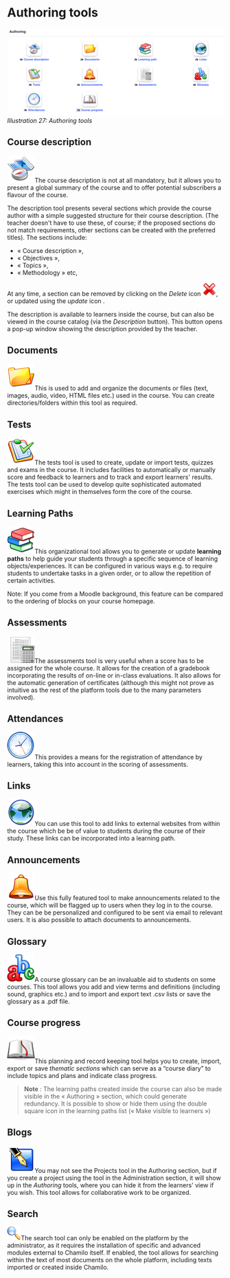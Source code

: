 # Authoring tools

![](../../.gitbook/assets/images29%20%283%29.png)_Illustration 27: Authoring tools_

## Course description <a id="course-description"></a>

![](../../.gitbook/assets/graphics80.png)The course description is not at all mandatory, but it allows you to present a global summary of the course and to offer potential subscribers a flavour of the course.

The description tool presents several sections which provide the course author with a simple suggested structure for their course description. \(The teacher doesn't have to use these, of course; if the proposed sections do not match requirements, other sections can be created with the preferred titles\). The sections include:

* « Course description »,
* « Objectives »,
* « Topics »,
* « Methodology » etc,

At any time, a section can be removed by clicking on the _Delete_ icon ![](../../.gitbook/assets/graphics83.png), or updated using the _update_ icon .

The description is available to learners inside the course, but can also be viewed in the course catalog \(via the _Description_ button\). This button opens a pop-up window showing the description provided by the teacher.

## Documents <a id="documents"></a>

![](../../.gitbook/assets/graphics85.png)This is used to add and organize the documents or files \(text, images, audio, video, HTML files etc.\) used in the course. You can create directories/folders within this tool as required.

## Tests <a id="tests"></a>

![](../../.gitbook/assets/graphics86.png)The tests tool is used to create, update or import tests, quizzes and exams in the course. It includes facilities to automatically or manually score and feedback to learners and to track and export learners' results. The tests tool can be used to develop quite sophisticated automated exercises which might in themselves form the core of the course.

## Learning Paths <a id="learning-paths"></a>

![](../../.gitbook/assets/graphics87.png)This organizational tool allows you to generate or update **learning paths** to help guide your students through a specific sequence of learning objects/experiences. It can be configured in various ways e.g. to require students to undertake tasks in a given order, or to allow the repetition of certain activities.

Note: If you come from a Moodle background, this feature can be compared to the ordering of blocks on your course homepage.

## Assessments <a id="assessments"></a>

![](../../.gitbook/assets/graphics88.png)The assessments tool is very useful when a score has to be assigned for the whole course. It allows for the creation of a gradebook incorporating the results of on-line or in-class evaluations. It also allows for the automatic generation of certificates \(although this might not prove as intuitive as the rest of the platform tools due to the many parameters involved\).

## Attendances <a id="attendances"></a>

![](../../.gitbook/assets/graphics89.png)This provides a means for the registration of attendance by learners, taking this into account in the scoring of assessments.

## Links <a id="links"></a>

![](../../.gitbook/assets/graphics90.png)You can use this tool to add links to external websites from within the course which be be of value to students during the course of their study. These links can be incorporated into a learning path.

## Announcements <a id="announcements"></a>

![](../../.gitbook/assets/graphics91.png)Use this fully featured tool to make announcements related to the course, which will be flagged up to users when they log in to the course. They can be be personalized and configured to be sent via email to relevant users. It is also possible to attach documents to announcements.

## Glossary <a id="glossary"></a>

![](../../.gitbook/assets/graphics92.png)A course glossary can be an invaluable aid to students on some courses. This tool allows you add and view terms and definitions \(including sound, graphics etc.\) and to import and export text .csv lists or save the glossary as a .pdf file.

## Course progress <a id="course-progress"></a>

![](../../.gitbook/assets/graphics93.png)This planning and record keeping tool helps you to create, import, export or save _thematic sections_ which can serve as a “course diary” to include topics and plans and indicate class progress.

> **Note** : The learning paths created inside the course can also be made visible in the « Authoring » section, which could generate redundancy. It is possible to show or hide them using the double square icon in the learning paths list \(« Make visible to learners »\)

## Blogs <a id="blogs"></a>

![](../../.gitbook/assets/graphics94.png)You may not see the Projects tool in the Authoring section, but if you create a project using the tool in the Administration section, it will show up in the _Authoring_ tools, where you can hide it from the learners' view if you wish. This tool allows for collaborative work to be organized.

## Search <a id="search"></a>

![](../../.gitbook/assets/graphics95.png)The search tool can only be enabled on the platform by the administrator, as it requires the installation of specific and advanced modules external to Chamilo itself. If enabled, the tool allows for searching within the text of most documents on the whole platform, including texts imported or created inside Chamilo.

